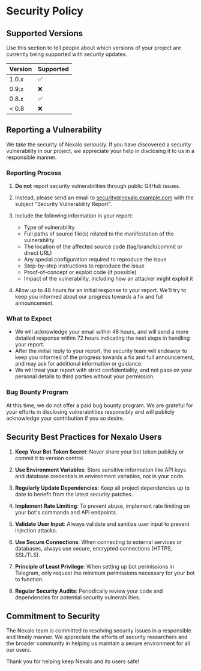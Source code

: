 # Security Policy

## Supported Versions

Use this section to tell people about which versions of your project are currently being supported with security updates.

| Version | Supported          |
| ------- | ------------------ |
| 1.0.x   | :white_check_mark: |
| 0.9.x   | :x:                |
| 0.8.x   | :white_check_mark: |
| < 0.8   | :x:                |

## Reporting a Vulnerability

We take the security of Nexalo seriously. If you have discovered a security vulnerability in our project, we appreciate your help in disclosing it to us in a responsible manner.

### Reporting Process

1. **Do not** report security vulnerabilities through public GitHub issues.

2. Instead, please send an email to [security@nexalo.example.com](mailto:dev.hridoy2002@gmail.com) with the subject "Security Vulnerability Report".

3. Include the following information in your report:
   - Type of vulnerability
   - Full paths of source file(s) related to the manifestation of the vulnerability
   - The location of the affected source code (tag/branch/commit or direct URL)
   - Any special configuration required to reproduce the issue
   - Step-by-step instructions to reproduce the issue
   - Proof-of-concept or exploit code (if possible)
   - Impact of the vulnerability, including how an attacker might exploit it

4. Allow up to 48 hours for an initial response to your report. We'll try to keep you informed about our progress towards a fix and full announcement.

### What to Expect

- We will acknowledge your email within 48 hours, and will send a more detailed response within 72 hours indicating the next steps in handling your report.
- After the initial reply to your report, the security team will endeavor to keep you informed of the progress towards a fix and full announcement, and may ask for additional information or guidance.
- We will treat your report with strict confidentiality, and not pass on your personal details to third parties without your permission.

### Bug Bounty Program

At this time, we do not offer a paid bug bounty program. We are grateful for your efforts in disclosing vulnerabilities responsibly and will publicly acknowledge your contribution if you so desire.

## Security Best Practices for Nexalo Users

1. **Keep Your Bot Token Secret**: Never share your bot token publicly or commit it to version control.

2. **Use Environment Variables**: Store sensitive information like API keys and database credentials in environment variables, not in your code.

3. **Regularly Update Dependencies**: Keep all project dependencies up to date to benefit from the latest security patches.

4. **Implement Rate Limiting**: To prevent abuse, implement rate limiting on your bot's commands and API endpoints.

5. **Validate User Input**: Always validate and sanitize user input to prevent injection attacks.

6. **Use Secure Connections**: When connecting to external services or databases, always use secure, encrypted connections (HTTPS, SSL/TLS).

7. **Principle of Least Privilege**: When setting up bot permissions in Telegram, only request the minimum permissions necessary for your bot to function.

8. **Regular Security Audits**: Periodically review your code and dependencies for potential security vulnerabilities.

## Commitment to Security

The Nexalo team is committed to resolving security issues in a responsible and timely manner. We appreciate the efforts of security researchers and the broader community in helping us maintain a secure environment for all our users.

Thank you for helping keep Nexalo and its users safe!
